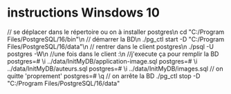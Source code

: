 # instructions Winsdows 10
// se déplacer dans le répertoire ou on à installer postgres\n
cd "C:/Program Files/PostgreSQL/16/bin"\n
// démarrer la BD\n
./pg_ctl start -D "C:/Program Files/PostgreSQL/16/data"\n
// rentrer dans le client postgres\n
./psql -U postgres -W\n
//une fois dans le client :\n
//j'execute ça pour remplir la BD
postgres=# \i ../data/InitMyDB/application-image.sql
postgres=# \i ../data/InitMyDB/auteurs.sql
postgres=# \i ../data/InitMyDB/images.sql
// on quitte 'proprement'
postgres=# \q
// on arrête la BD
./pg_ctl stop -D "C:/Program Files/PostgreSQL/16/data"
